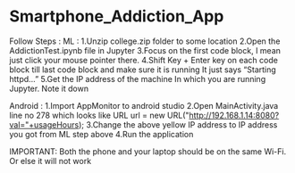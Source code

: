 # Smartphone_Addiction_App
Follow Steps :
ML :
1.Unzip college.zip folder to some location
2.Open the AddictionTest.ipynb file in Jupyter
3.Focus on the first code block, I mean just click your mouse pointer there.
4.Shift Key + Enter key on each code block till last code block and make sure it is running It just says “Starting httpd…”
5.Get the IP address of the machine In which you are running Jupyter. Note it down



Android :
1.Import AppMonitor to android studio
2.Open MainActivity.java line no 278 which looks like 
URL url = new URL("http://192.168.1.14:8080?val="+usageHours);
3.Change the above yellow   IP address to IP address you got from ML step above
4.Run the application


IMPORTANT:
Both the phone and your laptop should be on the same Wi-Fi. Or else it will not work
    
